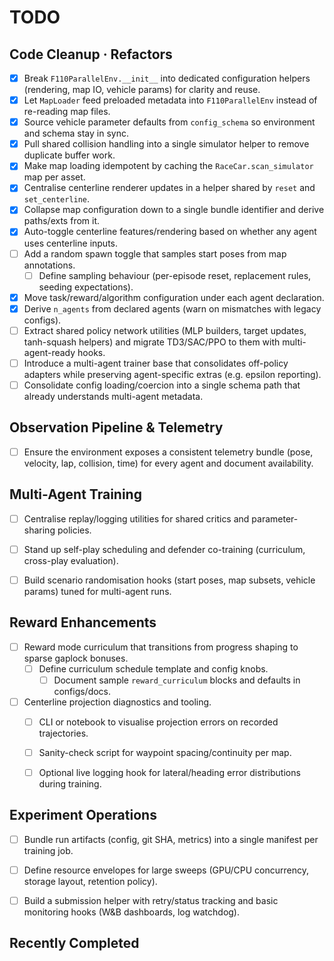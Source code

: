 # TODO

## Code Cleanup · Refactors

- [x] Break `F110ParallelEnv.__init__` into dedicated configuration helpers (rendering, map IO, vehicle params) for clarity and reuse.
- [x] Let `MapLoader` feed preloaded metadata into `F110ParallelEnv` instead of re-reading map files.
- [x] Source vehicle parameter defaults from `config_schema` so environment and schema stay in sync.
- [x] Pull shared collision handling into a single simulator helper to remove duplicate buffer work.
- [x] Make map loading idempotent by caching the `RaceCar.scan_simulator` map per asset.
- [x] Centralise centerline renderer updates in a helper shared by `reset` and `set_centerline`.
- [x] Collapse map configuration down to a single bundle identifier and derive paths/exts from it.
- [x] Auto-toggle centerline features/rendering based on whether any agent uses centerline inputs.
- [ ] Add a random spawn toggle that samples start poses from map annotations.
  - [ ] Define sampling behaviour (per-episode reset, replacement rules, seeding expectations).
- [x] Move task/reward/algorithm configuration under each agent declaration.
- [x] Derive `n_agents` from declared agents (warn on mismatches with legacy configs).
- [ ] Extract shared policy network utilities (MLP builders, target updates, tanh-squash helpers) and migrate TD3/SAC/PPO to them with multi-agent-ready hooks.
- [ ] Introduce a multi-agent trainer base that consolidates off-policy adapters while preserving agent-specific extras (e.g. epsilon reporting).
- [ ] Consolidate config loading/coercion into a single schema path that already understands multi-agent metadata.

##  Observation Pipeline & Telemetry

- [ ] Ensure the environment exposes a consistent telemetry bundle (pose, velocity, lap, collision, time) for every agent and document availability.


##  Multi-Agent Training

- [ ] Centralise replay/logging utilities for shared critics and parameter-sharing policies.
- [ ] Stand up self-play scheduling and defender co-training (curriculum, cross-play evaluation).
- [ ] Build scenario randomisation hooks (start poses, map subsets, vehicle params) tuned for multi-agent runs.


## Reward Enhancements

- [ ] Reward mode curriculum that transitions from progress shaping to sparse gaplock bonuses.
  - [ ] Define curriculum schedule template and config knobs.
    - [ ] Document sample `reward_curriculum` blocks and defaults in configs/docs.

- [ ] Centerline projection diagnostics and tooling.
  - [ ] CLI or notebook to visualise projection errors on recorded trajectories.
  - [ ] Sanity-check script for waypoint spacing/continuity per map.
  - [ ] Optional live logging hook for lateral/heading error distributions during training.


## Experiment Operations

- [ ] Bundle run artifacts (config, git SHA, metrics) into a single manifest per training job.
- [ ] Define resource envelopes for large sweeps (GPU/CPU concurrency, storage layout, retention policy).
- [ ] Build a submission helper with retry/status tracking and basic monitoring hooks (W&B dashboards, log watchdog).



## Recently Completed
